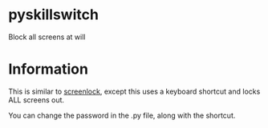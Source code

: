 # pyskillswitch
Block all screens at will

# Information
This is similar to [screenlock](https://github.com/ios7jbpro/screenlock), except this uses a keyboard shortcut and locks ALL screens out.

You can change the password in the .py file, along with the shortcut.
